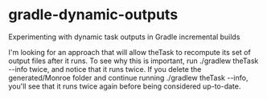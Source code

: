 # gradle-dynamic-outputs
Experimenting with dynamic task outputs in Gradle incremental builds

I'm looking for an approach that will allow theTask to recompute its set of output files after it runs. To see why this is important, run ./gradlew theTask --info twice, and notice that it runs twice. If you delete the generated/Monroe folder and continue running ./gradlew theTask --info, you'll see that it runs twice again before being considered up-to-date.
